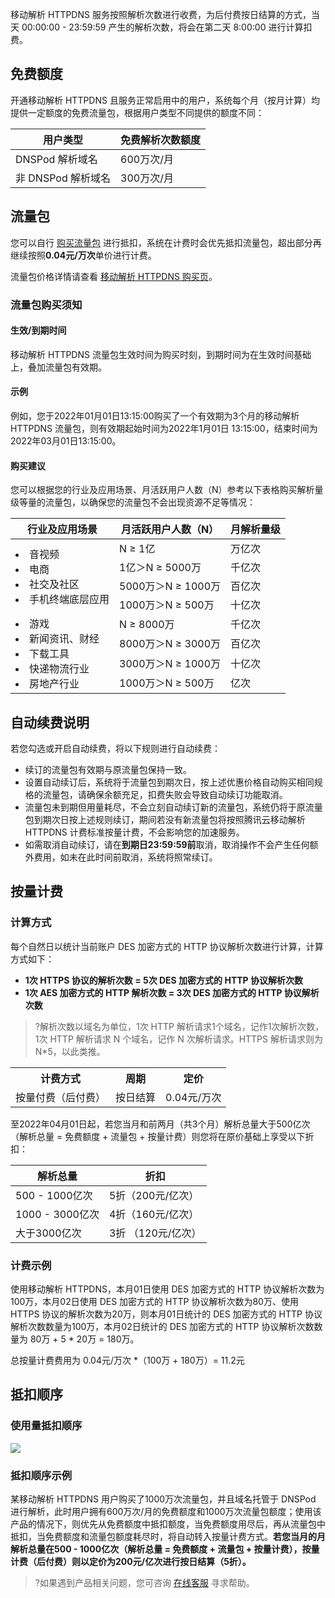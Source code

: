 移动解析 HTTPDNS 服务按照解析次数进行收费，为后付费按日结算的方式，当天 00:00:00 - 23:59:59 产生的解析次数，将会在第二天 8:00:00 进行计算扣费。

## 免费额度
开通移动解析 HTTPDNS 且服务正常启用中的用户，系统每个月（按月计算）均提供一定额度的免费流量包，根据用户类型不同提供的额度不同：

| 用户类型 | 免费解析次数额度 |
|---------|---------|
| DNSPod 解析域名 | 600万次/月 |
|非 DNSPod 解析域名 | 300万次/月 |


## 流量包
您可以自行 [购买流量包](https://buy.qcloud.com/httpdns) 进行抵扣，系统在计费时会优先抵扣流量包，超出部分再继续按照**0.04元/万次**单价进行计费。

流量包价格详情请查看 [移动解析 HTTPDNS 购买页](https://buy.cloud.tencent.com/httpdns)。

### 流量包购买须知
#### 生效/到期时间
移动解析 HTTPDNS 流量包生效时间为购买时刻，到期时间为在生效时间基础上，叠加流量包有效期。
#### 示例
例如，您于2022年01月01日13:15:00购买了一个有效期为3个月的移动解析 HTTPDNS 流量包，则有效期起始时间为2022年1月01日 13:15:00，结束时间为2022年03月01日13:15:00。 

#### 购买建议
您可以根据您的行业及应用场景、月活跃用户人数（N）参考以下表格购买解析量级等量的流量包，以确保您的流量包不会出现资源不足等情况：
<table>
<thead>
  <tr>
    <th>行业及应用场景</th>
    <th>月活跃用户人数（N）</th>
    <th>月解析量级</th>
  </tr>
</thead>
<tbody>
  <tr>
    <td rowspan="4"><li>音视频</li><li>电商</li><li>社交及社区</li><li>手机终端底层应用</li></td>
    <td>N ≥ 1亿</td>
    <td>万亿次</td>
  </tr>
  <tr>
    <td>1亿＞N ≥ 5000万</td>
    <td>千亿次</td>
  </tr>
  <tr>
    <td>5000万＞N ≥ 1000万</td>
    <td>百亿次</td>
  </tr>
	  <tr>
    <td>1000万＞N ≥ 500万</td>
    <td>十亿次</td>
  </tr>
  <tr>
	<td rowspan="4"><li>游戏</li><li>新闻资讯、财经</li><li>下载工具</li><li>快递物流行业</li><li>房地产行业</li></td>
    <td>N ≥ 8000万</td>
    <td>千亿次</td>
  </tr>
  <tr>
    <td> 8000万＞N ≥ 3000万</td>
    <td>百亿次</td>
  </tr>
  <tr>
    <td>3000万＞N ≥ 1000万</td>
    <td>十亿次</td>
  </tr>
	  <tr>
    <td>1000万＞N ≥ 500万</td>
    <td>亿次</td>
  </tr>
</tbody>
</table>


## 自动续费说明
若您勾选或开启自动续费，将以下规则进行自动续费：
- 续订的流量包有效期与原流量包保持一致。
- 设置自动续订后，系统将于流量包到期次日，按上述优惠价格自动购买相同规格的流量包，请确保余额充足，扣费失败会导致自动续订功能取消。
- 流量包未到期但用量耗尽，不会立刻自动续订新的流量包，系统仍将于原流量包到期次日按上述规则续订，期间若没有新流量包将按照腾讯云移动解析 HTTPDNS 计费标准按量计费，不会影响您的加速服务。
- 如需取消自动续订，请在**到期日23:59:59前**取消，取消操作不会产生任何额外费用，如未在此时间前取消，系统将照常续订。


## 按量计费

### 计算方式
每个自然日以统计当前账户 DES 加密方式的 HTTP 协议解析次数进行计算，计算方式如下：
- **1次 HTTPS 协议的解析次数 = 5次 DES 加密方式的 HTTP 协议解析次数**
- **1次 AES 加密方式的 HTTP 解析次数 = 3次 DES 加密方式的 HTTP 协议解析次数**

>?解析次数以域名为单位，1次 HTTP 解析请求1个域名，记作1次解析次数，1次 HTTP 解析请求 N 个域名，记作 N 次解析请求。HTTPS 解析请求则为 N\*5，以此类推。

<table class="t">
<tr>
<th> 计费方式 </th>
<th> 周期 </th>
<th>  定价 </th>
</tr>
<tr>
<td> 按量付费（后付费） </td>
<td> 按日结算 </td>
<td> 0.04元/万次 </td>
</tr>
</table>

至2022年04月01日起，若您当月和前两月（共3个月）解析总量大于500亿次（解析总量 = 免费额度 + 流量包 + 按量计费）则您将在原价基础上享受以下折扣：

| 解析总量 | 折扣 | 
|---------|---------|
| 500 - 1000亿次 | 5折（200元/亿次） | 
| 1000 - 3000亿次 | 4折（160元/亿次） | 
| 大于3000亿次 | 3折 （120元/亿次）| 


### 计费示例
使用移动解析 HTTPDNS，本月01日使用 DES 加密方式的 HTTP 协议解析次数为100万，本月02日使用 DES 加密方式的 HTTP 协议解析次数为80万、使用 HTTPS 协议的解析次数为20万，则本月01日统计的 DES 加密方式的 HTTP 协议解析次数数量为100万，本月02日统计的 DES 加密方式的 HTTP 协议解析次数数量为 80万 + 5 \* 20万 = 180万。

总按量计费费用为 0.04元/万次 \*（100万 + 180万）= 11.2元

## 抵扣顺序
### 使用量抵扣顺序
![](https://main.qcloudimg.com/raw/3d966a5efa6c2e374d0fb4e9c23d1cc6.png)

### 抵扣顺序示例
某移动解析 HTTPDNS 用户购买了1000万次流量包，并且域名托管于 DNSPod 进行解析，此时用户拥有600万次/月的免费额度和1000万次流量包额度；使用该产品的情况下，则优先从免费额度中抵扣额度，当免费额度用尽后，再从流量包中抵扣，当免费额度和流量包额度耗尽时，将自动转入按量计费方式。**若您当月的月解析总量在500 - 1000亿次（解析总量 = 免费额度 + 流量包 + 按量计费），按量计费（后付费）则以定价为200元/亿次进行按日结算（5折）。**


>?如果遇到产品相关问题，您可咨询 [在线客服](https://cloud.tencent.com/act/event/Online_service?from=doc_379) 寻求帮助。
>

